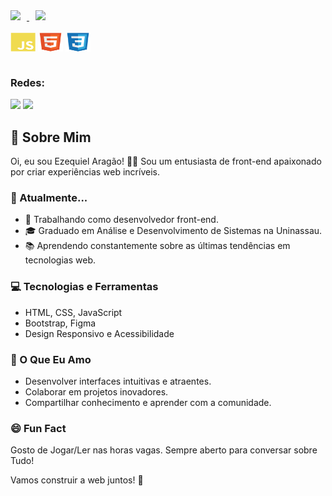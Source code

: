 <div>
   <a href="https://github.com/Ezequiel-hcj">
      <img style="margin-right: 10px;" src="https://github-readme-stats.vercel.app/api?username=Ezequiel-hcj&show_icons=true&theme=tokyonight&include_all_commits=true&count_private=true"/>
      <img style="margin-left: 10px;" src="https://github-readme-stats.vercel.app/api/top-langs/?username=Ezequiel-hcj&layout=compact&langs_count=6&theme=tokyonight"/>
   </a>
</div>


    
<div style="display: inline_block"><br>
  <img align="center" alt="Js" height="30" width="40" src="https://raw.githubusercontent.com/devicons/devicon/master/icons/javascript/javascript-plain.svg">
  <img align="center" alt="HTML" height="30" width="40" src="https://raw.githubusercontent.com/devicons/devicon/master/icons/html5/html5-original.svg">
  <img align="center" alt="CSS" height="30" width="40" src="https://raw.githubusercontent.com/devicons/devicon/master/icons/css3/css3-original.svg">
</div>
 
<br>
 
### Redes:
 
<div> 
  <a href="https://www.instagram.com/silva__0903?igsh=MWIzOG96MW8xazZzNg%3D%3D&utm_source=qr" target="_blank"><img src="https://img.shields.io/badge/-Instagram-%23E4405F?style=for-the-badge&logo=instagram&logoColor=white" target="_blank"></a>
  <a href="https://www.linkedin.com/in/ezequiel-arag%C3%A3o-378a2518b?utm_source=share&utm_campaign=share_via&utm_content=profile&utm_medium=ios_app" target="_blank"><img src="https://img.shields.io/badge/-LinkedIn-%230077B5?style=for-the-badge&logo=linkedin&logoColor=white" target="_blank"></a>
</div>

## 👋 Sobre Mim

Oi, eu sou Ezequiel Aragão! 👨‍💻 Sou um entusiasta de front-end apaixonado por criar experiências web incríveis.

### 🌱 Atualmente...

- 🚀 Trabalhando como desenvolvedor front-end.
- 🎓 Graduado em Análise e Desenvolvimento de Sistemas na Uninassau.
- 📚 Aprendendo constantemente sobre as últimas tendências em tecnologias web.

### 💻 Tecnologias e Ferramentas

- HTML, CSS, JavaScript
- Bootstrap, Figma
- Design Responsivo e Acessibilidade

### 🚀 O Que Eu Amo

- Desenvolver interfaces intuitivas e atraentes.
- Colaborar em projetos inovadores.
- Compartilhar conhecimento e aprender com a comunidade.


### 😄 Fun Fact

Gosto de Jogar/Ler nas horas vagas. Sempre aberto para conversar sobre Tudo!

Vamos construir a web juntos! 🚀
